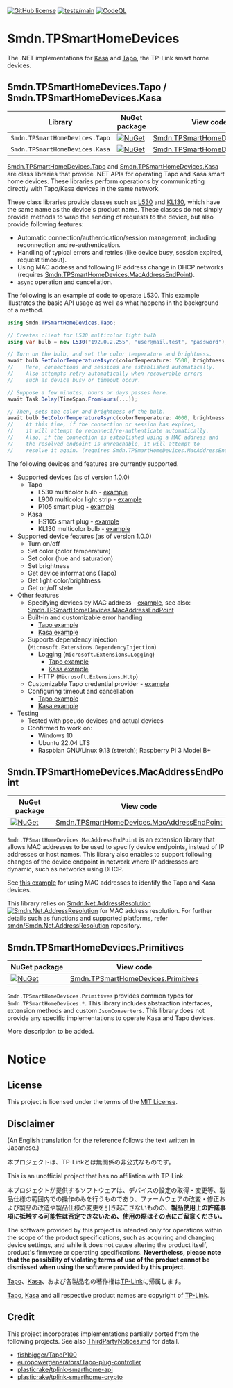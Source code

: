 [![GitHub license](https://img.shields.io/github/license/smdn/Smdn.TPSmartHomeDevices)](https://github.com/smdn/Smdn.TPSmartHomeDevices/blob/main/LICENSE.txt)
[![tests/main](https://img.shields.io/github/actions/workflow/status/smdn/Smdn.TPSmartHomeDevices/test.yml?branch=main&label=tests%2Fmain)](https://github.com/smdn/Smdn.TPSmartHomeDevices/actions/workflows/test.yml)
[![CodeQL](https://github.com/smdn/Smdn.TPSmartHomeDevices/actions/workflows/codeql-analysis.yml/badge.svg?branch=main)](https://github.com/smdn/Smdn.TPSmartHomeDevices/actions/workflows/codeql-analysis.yml)

# Smdn.TPSmartHomeDevices
The .NET implementations for [Kasa](https://www.kasasmart.com) and [Tapo](https://www.tapo.com/), the TP-Link smart home devices.

## Smdn.TPSmartHomeDevices.Tapo / Smdn.TPSmartHomeDevices.Kasa
|Library|NuGet package|View code|
|-|-|-|
|`Smdn.TPSmartHomeDevices.Tapo`|[![NuGet](https://img.shields.io/nuget/v/Smdn.TPSmartHomeDevices.Tapo.svg)](https://www.nuget.org/packages/Smdn.TPSmartHomeDevices.Tapo/)|[Smdn.TPSmartHomeDevices.Tapo](./src/Smdn.TPSmartHomeDevices.Tapo/)|
|`Smdn.TPSmartHomeDevices.Kasa`|[![NuGet](https://img.shields.io/nuget/v/Smdn.TPSmartHomeDevices.Kasa.svg)](https://www.nuget.org/packages/Smdn.TPSmartHomeDevices.Kasa/)|[Smdn.TPSmartHomeDevices.Kasa](./src/Smdn.TPSmartHomeDevices.Kasa/)|

[Smdn.TPSmartHomeDevices.Tapo](./src/Smdn.TPSmartHomeDevices.Tapo/) and [Smdn.TPSmartHomeDevices.Kasa](./src/Smdn.TPSmartHomeDevices.Kasa/) are class libraries that provide .NET APIs for operating Tapo and Kasa smart home devices. These libraries perform operations by communicating directly with Tapo/Kasa devices in the same network.

These class libraries provide classes such as [L530](./examples/Smdn.TPSmartHomeDevices.Tapo/L530MulticolorBulb/) and [KL130](./examples/Smdn.TPSmartHomeDevices.Kasa/KL130MulticolorBulb/), which have the same name as the device's product name. These classes do not simply provide methods to wrap the sending of requests to the device, but also provide following features:

- Automatic connection/authentication/session management, including reconnection and re-authentication.
- Handling of typical errors and retries (like device busy, session expired, request timeout).
- Using MAC address and following IP address change in DHCP networks (requires [Smdn.TPSmartHomeDevices.MacAddressEndPoint](#Smdn.TPSmartHomeDevices.MacAddressEndPoint)).
- `async` operation and cancellation.

The following is an example of code to operate L530. This example illustrates the basic API usage as well as what happens in the background of a method.

```csharp
using Smdn.TPSmartHomeDevices.Tapo;

// Creates client for L530 multicolor light bulb
using var bulb = new L530("192.0.2.255", "user@mail.test", "password");

// Turn on the bulb, and set the color temperature and brightness.
await bulb.SetColorTemperatureAsync(colorTemperature: 5500, brightness: 80);
//    Here, connections and sessions are established automatically.
//    Also attempts retry automatically when recoverable errors
//    such as device busy or timeout occur.

// Suppose a few minutes, hours or days passes here.
await Task.Delay(TimeSpan.FromHours(...));

// Then, sets the color and brightness of the bulb.
await bulb.SetColorTemperatureAsync(colorTemperature: 4000, brightness: 40);
//    At this time, if the connection or session has expired,
//    it will attempt to reconnect/re-authenticate automatically.
//    Also, if the connection is established using a MAC address and
//    the resolved endpoint is unreachable, it will attempt to
//    resolve it again. (requires Smdn.TPSmartHomeDevices.MacAddressEndPoint)
```

The following devices and features are currently supported.

- Supported devices (as of version 1.0.0)
  - Tapo
    - L530 multicolor bulb - [example](./examples/Smdn.TPSmartHomeDevices.Tapo/L530MulticolorBulb/)
    - L900 multicolor light strip - [example](./examples/Smdn.TPSmartHomeDevices.Tapo/L900MulticolorLightStrip/)
    - P105 smart plug - [example](./examples/Smdn.TPSmartHomeDevices.Tapo/P105Plug/)
  - Kasa
    - HS105 smart plug - [example](./examples/Smdn.TPSmartHomeDevices.Kasa/HS105Plug/)
    - KL130 multicolor bulb - [example](./examples/Smdn.TPSmartHomeDevices.Kasa/KL130MulticolorBulb/)
- Supported device features (as of version 1.0.0)
  - Turn on/off
  - Set color (color temperature)
  - Set color (hue and saturation)
  - Set brightness
  - Get device informations (Tapo)
  - Get light color/brightness
  - Get on/off stete
- Other features
  - Specifying devices by MAC address - [example](./examples/Smdn.TPSmartHomeDevices.MacAddressEndPoint/MacAddressResolution/), see also: [Smdn.TPSmartHomeDevices.MacAddressEndPoint](#Smdn.TPSmartHomeDevices.MacAddressEndPoint)
  - Built-in and customizable error handling
      - [Tapo example](./examples/Smdn.TPSmartHomeDevices.Tapo/CustomExceptionHandling/)
      - [Kasa example](./examples/Smdn.TPSmartHomeDevices.Kasa/CustomExceptionHandling/)
  - Supports dependency injection (`Microsoft.Extensions.DependencyInjection`)
    - Logging (`Microsoft.Extensions.Logging`)
      - [Tapo example](./examples/Smdn.TPSmartHomeDevices.Tapo/Logging/)
      - [Kasa example](./examples/Smdn.TPSmartHomeDevices.Kasa/Logging/)
    - HTTP (`Microsoft.Extensions.Http`)
  - Customizable Tapo credential provider - [example](./examples/Smdn.TPSmartHomeDevices.Tapo/Credentials/)
  - Configuring timeout and cancellation
    - [Tapo example](./examples/Smdn.TPSmartHomeDevices.Tapo/ConfigureTimeout/)
    - [Kasa example](./examples/Smdn.TPSmartHomeDevices.Kasa/ConfigureTimeout/)
- Testing
  - Tested with pseudo devices and actual devices
  - Confirmed to work on:
    - Windows 10
    - Ubuntu 22.04 LTS
    - Raspbian GNU/Linux 9.13 (stretch); Raspberry Pi 3 Model B+

## Smdn.TPSmartHomeDevices.MacAddressEndPoint <a id="Smdn.TPSmartHomeDevices.MacAddressEndPoint"></a>
|NuGet package|View code|
|-|-|
|[![NuGet](https://img.shields.io/nuget/v/Smdn.TPSmartHomeDevices.MacAddressEndPoint.svg)](https://www.nuget.org/packages/Smdn.TPSmartHomeDevices.MacAddressEndPoint/)|[Smdn.TPSmartHomeDevices.MacAddressEndPoint](./src/Smdn.TPSmartHomeDevices.MacAddressEndPoint/)|

`Smdn.TPSmartHomeDevices.MacAddressEndPoint` is an extension library that allows MAC addresses to be used to specify device endpoints, instead of IP addresses or host names. This library also enables to support following changes of the device endpoint in network where IP addresses are dynamic, such as networks using DHCP.

See [this example](./examples/Smdn.TPSmartHomeDevices.MacAddressEndPoint/MacAddressResolution/) for using MAC addresses to identify the Tapo and Kasa devices.

This library relies on [Smdn.Net.AddressResolution](https://www.nuget.org/packages/Smdn.Net.AddressResolution) [![Smdn.Net.AddressResolution](https://img.shields.io/nuget/v/Smdn.Net.AddressResolution.svg)](https://www.nuget.org/packages/Smdn.Net.AddressResolution/) for MAC address resolution. For further details such as functions and supported platforms, refer [smdn/Smdn.Net.AddressResolution](https://github.com/smdn/Smdn.Net.AddressResolution) repository.

## Smdn.TPSmartHomeDevices.Primitives
|NuGet package|View code|
|-|-|
|[![NuGet](https://img.shields.io/nuget/v/Smdn.TPSmartHomeDevices.Primitives.svg)](https://www.nuget.org/packages/Smdn.TPSmartHomeDevices.Primitives/)|[Smdn.TPSmartHomeDevices.Primitives](./src/Smdn.TPSmartHomeDevices.Primitives/)|

`Smdn.TPSmartHomeDevices.Primitives` provides common types for `Smdn.TPSmartHomeDevices.*`. This library includes abstraction interfaces, extension methods and custom `JsonConverter`s. This library does not provide any specific implementations to operate Kasa and Tapo devices.

More description to be added.

# Notice
## License
This project is licensed under the terms of the [MIT License](./LICENSE.txt).

## Disclaimer
(An English translation for the reference follows the text written in Japanese.)

本プロジェクトは、TP-Linkとは無関係の非公式なものです。

This is an unofficial project that has no affiliation with TP-Link.

本プロジェクトが提供するソフトウェアは、デバイスの設定の取得・変更等、製品仕様の範囲内での操作のみを行うものであり、ファームウェアの改変・修正および製品の改造や製品仕様の変更を引き起こさないものの、**製品使用上の許諾事項に抵触する可能性は否定できないため、使用の際はその点にご留意ください。**

The software provided by this project is intended only for operations within the scope of the product specifications, such as acquiring and changing device settings, and while it does not cause altering the product itself, product's firmware or operating specifications. **Nevertheless, please note that the possibility of violating terms of use of the product cannot be dismissed when using the software provided by this project.**

[Tapo](https://www.tapo.com/)、[Kasa](https://www.kasasmart.com/)、および各製品名の著作権は[TP-Link](https://www.tp-link.com/)に帰属します。

[Tapo](https://www.tapo.com/), [Kasa](https://www.kasasmart.com/) and all respective product names are copyright of [TP-Link](https://www.tp-link.com/).

## Credit
This project incorporates implementations partially ported from the following projects. See also [ThirdPartyNotices.md](./ThirdPartyNotices.md) for detail.

- [fishbigger/TapoP100](https://github.com/fishbigger/TapoP100)
- [europowergenerators/Tapo-plug-controller](https://github.com/europowergenerators/Tapo-plug-controller)
- [plasticrake/tplink-smarthome-api](https://github.com/plasticrake/tplink-smarthome-api/)
- [plasticrake/tplink-smarthome-crypto](https://github.com/plasticrake/tplink-smarthome-crypto)
